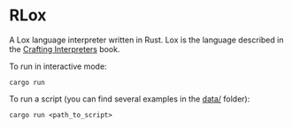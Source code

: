 # RLox

A Lox language interpreter written in Rust.
Lox is the language described in the [Crafting Interpreters](https://craftinginterpreters.com/) book.

To run in interactive mode:
```
cargo run
```

To run a script (you can find several examples in the [data/](./data) folder):
```
cargo run <path_to_script>
```
